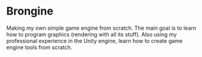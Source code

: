 # Brongine
Making my own simple game engine from scratch. 
The main goal is to learn how to program graphics (rendering with all its stuff). 
Also using my professional experience in the Unity engine, learn how to create game engine tools from scratch.
